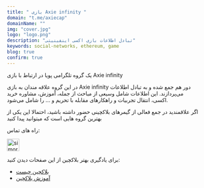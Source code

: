 ```yaml
---
title: " بازی Axie infinity "
domain: "t.me/axiecap"
domainName: ""
img: "cover.jpg"
logo: "logo.png"
description: "تبادل اطلاعات بازی اکسی اینفینیتی"
keywords: social-networks, ethereum, game
blog: true
confirm: true
---
```


یک گروه تلگرامی پویا در ارتباط با بازی Axie infinity

در این گروه علاقه مندان به بازی Axie infinity دور هم جمع شده و به تبادل اطلاعات می‌پردازند.
این اطلاعات شامل وسیعی از مباحث از جمله،‌ آموزش، مشاوره خرید اکسی، انتقال تجربیات و راهکارهای مقابله با تحریم و ... را شامل می‌شود.

اگر علاقمندید در جمع فعالی از گیمرهای بلاکچینی حضور داشته باشید، احتمالا این یکی از بهترین گروه هایی است که میتوانید پیدا کنید

<section id="project-contact-sectiton">
<p id="project-contacts-title">
راه های تماس:
</p>
<p id="project-socialnetworks">
    <a target="_blank"  href="https://t.me/axiecap">
    <img loading="lazy" alt="simorgh telegram icon" width="32" height="32" class="project-socialnetwork-icon" src="https://icons.iconarchive.com/icons/papirus-team/papirus-apps/32/telegram-icon.png"/>
    </a>
</p>

</sectiton>
<div class="blockquote">برای یادگیری بهتر بلاکچین از این صفحات دیدن کنید:
<ul>
	<li><a href="/what-is-blockchain">بلاکچین چیست</a></li>
	<li><a href="/learning">آموزش بلاکچین</a></li>
</ul>
</div>
